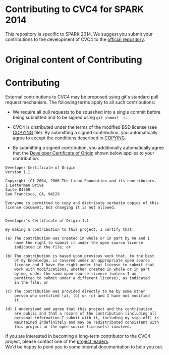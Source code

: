 Contributing to CVC4 for SPARK 2014
===================================

This repository is specific to SPARK 2014. We suggest you submit your
contributions to the development of CVC4 to the [official
repository](https://github.com/CVC4/CVC4).

Original content of Contributing
=================================

# Contributing

External contributions to CVC4 may be proposed using git's standard pull request
mechanism.  The following terms apply to all such contributions:

- We require all pull requests to be squashed into a single commit before
  being submitted and to be signed using `git commit -s`.

- CVC4 is distributed under the terms of the modified BSD license (see
  [COPYING](https://github.com/CVC4/CVC4/blob/master/COPYING) file).  By
  submitting a signed contribution, you automatically agree to accept the conditions
  described in [COPYING](https://github.com/CVC4/CVC4/blob/master/COPYING).

- By submitting a signed contribution, you additionally automatically agree
  that the [Developer Certificate of Origin](https://developercertificate.org)
  shown below applies to your contribution.

```
Developer Certificate of Origin
Version 1.1

Copyright (C) 2004, 2006 The Linux Foundation and its contributors.
1 Letterman Drive
Suite D4700
San Francisco, CA, 94129

Everyone is permitted to copy and distribute verbatim copies of this
license document, but changing it is not allowed.


Developer's Certificate of Origin 1.1

By making a contribution to this project, I certify that:

(a) The contribution was created in whole or in part by me and I
    have the right to submit it under the open source license
    indicated in the file; or

(b) The contribution is based upon previous work that, to the best
    of my knowledge, is covered under an appropriate open source
    license and I have the right under that license to submit that
    work with modifications, whether created in whole or in part
    by me, under the same open source license (unless I am
    permitted to submit under a different license), as indicated
    in the file; or

(c) The contribution was provided directly to me by some other
    person who certified (a), (b) or (c) and I have not modified
    it.

(d) I understand and agree that this project and the contribution
    are public and that a record of the contribution (including all
    personal information I submit with it, including my sign-off) is
    maintained indefinitely and may be redistributed consistent with
    this project or the open source license(s) involved.
```

If you are interested in becoming a long-term contributor to the CVC4 project,
please contact one of the
[project leaders](https://cvc4.github.io/people.html#project-leaders).  
We'd be happy to point you to some internal documentation to help you out.
